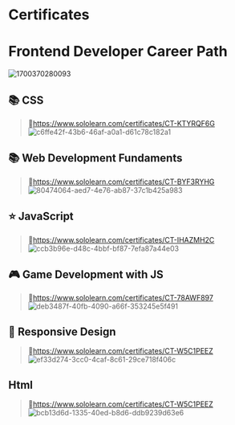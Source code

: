 # Certificates

# Frontend Developer Career Path
![1700370280093](https://github.com/developedbyjk/Certificates/assets/71823598/863b05bd-6981-423f-be25-ed0683e550d0)


## 📚 CSS
>🔗https://www.sololearn.com/certificates/CT-KTYRQF6G
![c6ffe42f-43b6-46af-a0a1-d61c78c182a1](https://github.com/developedbyjk/Certificates-/assets/71823598/811c76bc-53fe-4958-804c-7dc5ca7f7246)


## 📚 Web Development Fundaments 
>🔗https://www.sololearn.com/certificates/CT-BYF3RYHG
![80474064-aed7-4e76-ab87-37c1b425a983](https://github.com/developedbyjk/Certificates/assets/71823598/373a380a-1ceb-41f8-9892-f37fc9e807f1)


## ⭐ JavaScript
>🔗https://www.sololearn.com/certificates/CT-IHAZMH2C
![ccb3b96e-d48c-4bbf-bf87-7efa87a44e03](https://github.com/developedbyjk/Certificates/assets/71823598/0391dedd-a887-4a02-bc7b-93e170481d42)

## 🎮 Game Development with JS
>🔗https://www.sololearn.com/certificates/CT-78AWF897
![deb3487f-40fb-4090-a66f-353245e5f491](https://github.com/developedbyjk/Certificates/assets/71823598/614620fd-44d9-452b-9ef6-b2049c2da568)


## 📱 Responsive Design
>🔗https://www.sololearn.com/certificates/CT-W5C1PEEZ
![ef33d274-3cc0-4caf-8c61-29ce718f406c](https://github.com/developedbyjk/Certificates/assets/71823598/66514033-478f-4e31-887c-d4647ee4ab4f)

## Html
>🔗https://www.sololearn.com/certificates/CT-W5C1PEEZ
![bcb13d6d-1335-40ed-b8d6-ddb9239d63e6](https://github.com/developedbyjk/Certificates/assets/71823598/54a68540-dccb-419c-be68-400a40bdd706)




